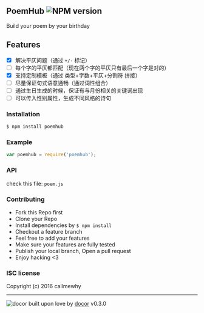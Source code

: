 ## PoemHub ![NPM version](https://img.shields.io/npm/v/poemhub.svg?style=flat)

Build your poem by your birthday

## Features

- [x] 解决平仄问题（通过 `+/-` 标记）
- [ ] 每个字的平仄都匹配（现在两个字的平仄只有最后一个字是对的）
- [x] 支持定制模板（通过 类型+字数+平仄+分割符 拼接）
- [ ] 尽量保证句式语意通畅（通过词性组合）
- [ ] 通过生日生成的时候，保证有与月份相关的关键词出现
- [ ] 可以传入性别属性，生成不同风格的诗句

### Installation
```bash
$ npm install poemhub
```

### Example
```js
var poemhub = require('poemhub');
```

### API
check this file: `poem.js`

### Contributing
- Fork this Repo first
- Clone your Repo
- Install dependencies by `$ npm install`
- Checkout a feature branch
- Feel free to add your features
- Make sure your features are fully tested
- Publish your local branch, Open a pull request
- Enjoy hacking <3

### ISC license
Copyright (c) 2016 callmewhy



---
![docor]()
built upon love by [docor](git+https://github.com/turingou/docor.git) v0.3.0
